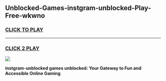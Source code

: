 
## Unblocked-Games-instgram-unblocked-Play-Free-wkwno
<h3>
<a href="https://premium76.site?title=instgram-unblocked&ref=20M">CLICK TO PLAY</a></h3>
<hr>

<h3>
<a href="https://premium76.site?title=instgram-unblocked&ref=20M">CLICK 2 PLAY</a>
  
</h3>

<a href="https://premium76.site?title=instgram-unblocked&ref=19M"><img src="https://clearcache.store/games.png"></a>


**instgram-unblocked games unblocked: Your Gateway to Fun and Accessible Online Gaming**
